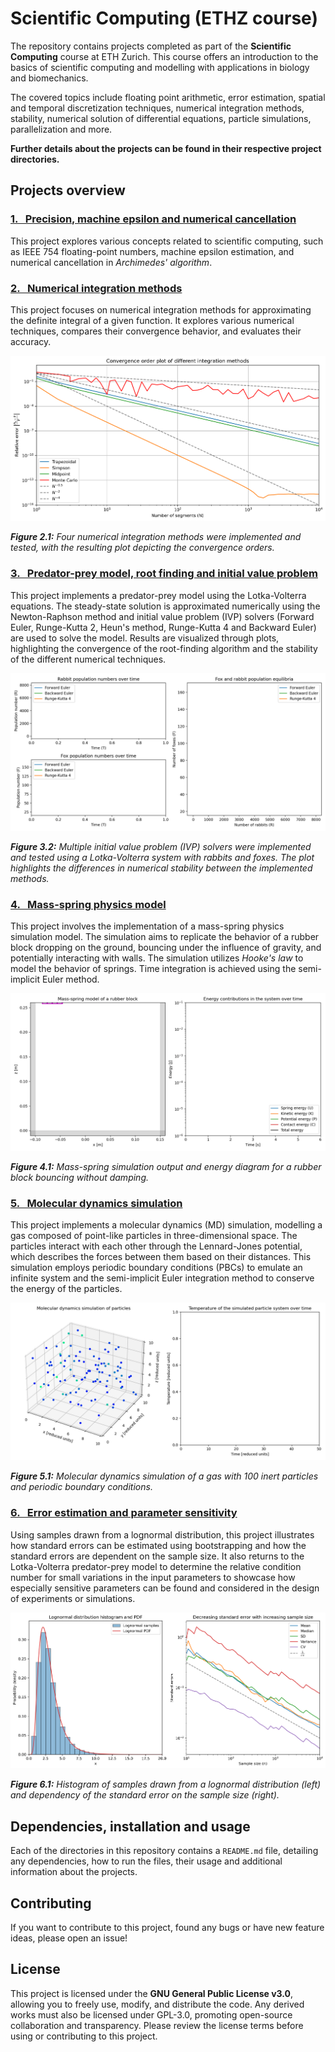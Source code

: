 # Scientific Computing (ETHZ course)
The repository contains projects completed as part of the **Scientific Computing** course at ETH Zurich. This course offers an introduction to the basics of scientific computing and modelling with applications in biology and biomechanics.

The covered topics include floating point arithmetic, error estimation, spatial and temporal discretization techniques, numerical integration methods, stability, numerical solution of differential equations, particle simulations, parallelization and more.

**Further details about the projects can be found in their respective project directories.**

## Projects overview

### <a href="computer_precision">1. &nbsp; Precision, machine epsilon and numerical cancellation</a>
This project explores various concepts related to scientific computing, such as IEEE 754 floating-point numbers, machine epsilon estimation, and numerical cancellation in *Archimedes' algorithm*.

### <a href="numerical_integration">2. &nbsp; Numerical integration methods</a>
This project focuses on numerical integration methods for approximating the definite integral of a given function. It explores various numerical techniques, compares their convergence behavior, and evaluates their accuracy.

<img src="numerical_integration/output/convergence_order.png" alt="Convergence order plot of different integration methods">

***Figure 2.1:** Four numerical integration methods were implemented and tested, with the resulting plot depicting the convergence orders.*

### <a href="lotka_volterra">3. &nbsp; Predator-prey model, root finding and initial value problem</a>
This project implements a predator-prey model using the Lotka-Volterra equations. The steady-state solution is approximated numerically using the Newton-Raphson method and initial value problem (IVP) solvers (Forward Euler, Runge-Kutta 2, Heun's method, Runge-Kutta 4 and Backward Euler) are used to solve the model. Results are visualized through plots, highlighting the convergence of the root-finding algorithm and the stability of the different numerical techniques.

<img src="lotka_volterra/output/population_numbers.gif" alt="Differences between multiple initial value problem solvers">

***Figure 3.2:** Multiple initial value problem (IVP) solvers were implemented and tested using a Lotka-Volterra system with rabbits and foxes. The plot highlights the differences in numerical stability between the implemented methods.*

### <a href="mass_spring">4. &nbsp; Mass-spring physics model</a>
This project involves the implementation of a mass-spring physics simulation model. The simulation aims to replicate the behavior of a rubber block dropping on the ground, bouncing under the influence of gravity, and potentially interacting with walls. The simulation utilizes *Hooke's law* to model the behavior of springs. Time integration is achieved using the semi-implicit Euler method.

<img src="mass_spring/output/mass_spring_undamped.gif" alt="Mass-spring model of a rubber block without damping">

***Figure 4.1:** Mass-spring simulation output and energy diagram for a rubber block bouncing without damping.*

### <a href="molecular_dynamics">5. &nbsp; Molecular dynamics simulation</a>
This project implements a molecular dynamics (MD) simulation, modelling a gas composed of point-like particles in three-dimensional space. The particles interact with each other through the Lennard-Jones potential, which describes the forces between them based on their distances. This simulation employs periodic boundary conditions (PBCs) to emulate an infinite system and the semi-implicit Euler integration method to conserve the energy of the particles.

<img src="molecular_dynamics/output/molecular_dynamics_100.gif" alt="Molecular dynamcs simulation of a gas with inert particles">

***Figure 5.1:** Molecular dynamics simulation of a gas with 100 inert particles and periodic boundary conditions.*

### <a href="errors">6. &nbsp; Error estimation and parameter sensitivity</a>
Using samples drawn from a lognormal distribution, this project illustrates how standard errors can be estimated using bootstrapping and how the standard errors are dependent on the sample size. It also returns to the Lotka-Volterra predator-prey model to determine the relative condition number for small variations in the input parameters to showcase how especially sensitive parameters can be found and considered in the design of experiments or simulations.

<img src="errors/output/error_estimation.png" alt="Error estimation graph using a lognormal distribution">

***Figure 6.1:** Histogram of samples drawn from a lognormal distribution (left) and dependency of the standard error on the sample size (right).*

## Dependencies, installation and usage
Each of the directories in this repository contains a `README.md` file, detailing any dependencies, how to run the files, their usage and additional information about the projects.

## Contributing
If you want to contribute to this project, found any bugs or have new feature ideas, please open an issue!

## License
This project is licensed under the **GNU General Public License v3.0**, allowing you to freely use, modify, and distribute the code. Any derived works must also be licensed under GPL-3.0, promoting open-source collaboration and transparency. Please review the license terms before using or contributing to this project.
